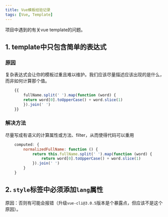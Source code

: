 ```yaml
---
title: Vue模板经验记录
tags: [Vue, Template]
---
```


项目中遇到的有关vue template的问题。

## 1. template中只包含简单的表达式
### 原因
复杂表达式会让你的模板过重且难以维护。我们应该尽量描述应该出现的是什么，而非如何计算那个值。

```javascript
    {{
        fullName.split(' ').map(function (word) {
        return word[0].toUpperCase() + word.slice(1)
        }).join(' ')
    }}
```
### 解决方法
尽量写成有语义的计算属性或方法、filter，从而使得代码可以重用

```javascript
    computed: {
        normalizedFullName: function () {
            return this.fullName.split(' ').map(function (word) {
                return word[0].toUpperCase() + word.slice(1)
            }).join(' ')
        }
    }
```

## 2. `style`标签中必须添加`lang`属性

原因：否则有可能会报错（升级`vue-cli@3.0.5`版本是个暴露点，但应该不是这个原因）。
